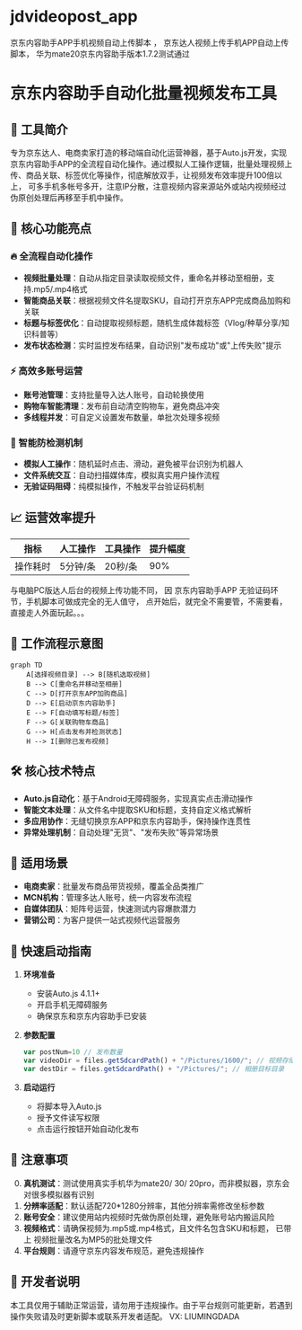 # jdvideopost_app
京东内容助手APP手机视频自动上传脚本 ， 京东达人视频上传手机APP自动上传脚本， 华为mate20京东内容助手版本1.7.2测试通过


# 京东内容助手自动化批量视频发布工具

## 🚀 工具简介
专为京东达人、电商卖家打造的移动端自动化运营神器，基于Auto.js开发，实现京东内容助手APP的全流程自动化操作。通过模拟人工操作逻辑，批量处理视频上传、商品关联、标签优化等操作，彻底解放双手，让视频发布效率提升100倍以上， 可多手机多帐号多开，注意IP分散，注意视频内容来源站外或站内视频经过伪原创处理后再移至手机中操作。

## 🌟 核心功能亮点

### 🔥 全流程自动化操作
- **视频批量处理**：自动从指定目录读取视频文件，重命名并移动至相册，支持.mp5/.mp4格式
- **智能商品关联**：根据视频文件名提取SKU，自动打开京东APP完成商品加购和关联
- **标题与标签优化**：自动提取视频标题，随机生成体裁标签（Vlog/种草分享/知识科普等）
- **发布状态检测**：实时监控发布结果，自动识别"发布成功"或"上传失败"提示

### ⚡ 高效多账号运营
- **账号池管理**：支持批量导入达人账号，自动轮换使用
- **购物车智能清理**：发布前自动清空购物车，避免商品冲突
- **多线程并发**：可自定义设置发布数量，单批次处理多视频

### 🧠 智能防检测机制
- **模拟人工操作**：随机延时点击、滑动，避免被平台识别为机器人
- **文件系统交互**：自动扫描媒体库，模拟真实用户操作流程
- **无验证码阻碍**：纯模拟操作，不触发平台验证码机制

## 📈 运营效率提升
| 指标         | 人工操作         | 工具操作         | 提升幅度 |
|--------------|------------------|------------------|----------|
| 操作耗时     | 5分钟/条         | 20秒/条          | 90%      |

与电脑PC版达人后台的视频上传功能不同， 因 京东内容助手APP 无验证码环节，手机脚本可做成完全的无人值守， 点开始后，就完全不需要管，不需要看，直接走人外面玩起。。。


## 📌 工作流程示意图
```mermaid
graph TD
    A[选择视频目录] --> B[随机选取视频]
    B --> C[重命名并移动至相册]
    C --> D[打开京东APP加购商品]
    D --> E[启动京东内容助手]
    E --> F[自动填写标题/标签]
    F --> G[关联购物车商品]
    G --> H[点击发布并检测状态]
    H --> I[删除已发布视频]
```

## 🛠️ 核心技术特点
- **Auto.js自动化**：基于Android无障碍服务，实现真实点击滑动操作
- **智能文本处理**：从文件名中提取SKU和标题，支持自定义格式解析
- **多应用协作**：无缝切换京东APP和京东内容助手，保持操作连贯性
- **异常处理机制**：自动处理"无货"、"发布失败"等异常场景

## 📱 适用场景
- **电商卖家**：批量发布商品带货视频，覆盖全品类推广
- **MCN机构**：管理多达人账号，统一内容发布流程
- **自媒体团队**：矩阵号运营，快速测试内容爆款潜力
- **营销公司**：为客户提供一站式视频代运营服务

## 🚦 快速启动指南
1. **环境准备**  
   - 安装Auto.js 4.1.1+
   - 开启手机无障碍服务
   - 确保京东和京东内容助手已安装

2. **参数配置**  
   ```javascript
   var postNum=10 // 发布数量
   var videoDir = files.getSdcardPath() + "/Pictures/1600/"; // 视频存储目录
   var destDir = files.getSdcardPath() + "/Pictures/"; // 相册目标目录
   ```

3. **启动运行**  
   - 将脚本导入Auto.js
   - 授予文件读写权限
   - 点击运行按钮开始自动化发布

## 📝 注意事项
0. **真机测试**：测试使用真实手机华为mate20/ 30/ 20pro，而非模拟器，京东会对很多模拟器有识别
1. **分辨率适配**：默认适配720*1280分辨率，其他分辨率需修改坐标参数
2. **账号安全**：建议使用站内视频时先做伪原创处理，避免账号站内搬运风险
3. **视频格式**：请确保视频为.mp5或.mp4格式，且文件名包含SKU和标题， 已带上 视频批量改名为MP5的批处理文件
4. **平台规则**：请遵守京东内容发布规范，避免违规操作

## 💬 开发者说明
本工具仅用于辅助正常运营，请勿用于违规操作。由于平台规则可能更新，若遇到操作失败请及时更新脚本或联系开发者适配。
VX: LIUMINGDADA


